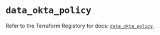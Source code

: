 # `data_okta_policy`

Refer to the Terraform Registory for docs: [`data_okta_policy`](https://registry.terraform.io/providers/okta/okta/4.6.0/docs/data-sources/policy).
